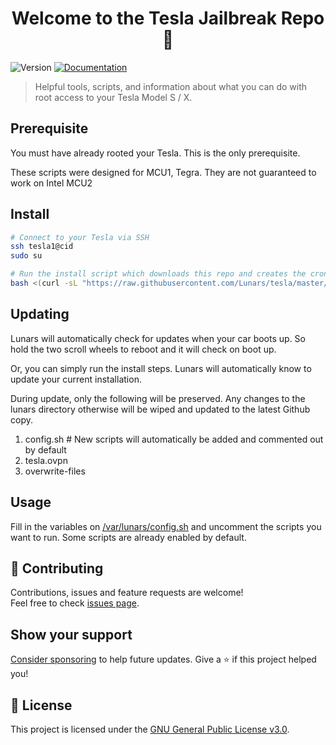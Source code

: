 <h1 style="text-align:center;">Welcome to the Tesla Jailbreak Repo 👋</h1>
<p>
  <img alt="Version" src="https://img.shields.io/badge/version-1.0-blue.svg?cacheSeconds=2592000" />
  <a href="https://github.com/Lunars/tesla/wiki" target="_blank">
    <img alt="Documentation" src="https://img.shields.io/badge/documentation-yes-brightgreen.svg" />
  </a>
</p>

> Helpful tools, scripts, and information about what you can do with root access to your Tesla Model S / X.

## Prerequisite

You must have already rooted your Tesla. This is the only prerequisite.

These scripts were designed for MCU1, Tegra. They are not guaranteed to work on Intel MCU2

## Install

```sh
# Connect to your Tesla via SSH
ssh tesla1@cid
sudo su

# Run the install script which downloads this repo and creates the cron entry
bash <(curl -sL "https://raw.githubusercontent.com/Lunars/tesla/master/src/install.sh")
```

## Updating

Lunars will automatically check for updates when your car boots up. So hold the two scroll wheels to reboot and it will check on boot up.

Or, you can simply run the install steps. Lunars will automatically know to update your current installation.

During update, only the following will be preserved. Any changes to the lunars directory otherwise will be wiped and updated to the latest Github copy.

1. config.sh # New scripts will automatically be added and commented out by default
2. tesla.ovpn
3. overwrite-files

## Usage

Fill in the variables on [/var/lunars/config.sh](https://github.com/Lunars/tesla/blob/master/src/config.sh) and uncomment the scripts you want to run. Some scripts are already enabled by default.

## 🤝 Contributing

Contributions, issues and feature requests are welcome!<br />Feel free to check [issues page](https://github.com/Lunars/tesla/issues).

## Show your support

[Consider sponsoring](https://github.com/sponsors/Lunars) to help future updates. 
Give a ⭐️ if this project helped you!

## 📝 License

This project is licensed under the [GNU General Public License v3.0](https://github.com/Lunars/tesla/blob/master/LICENSE).
